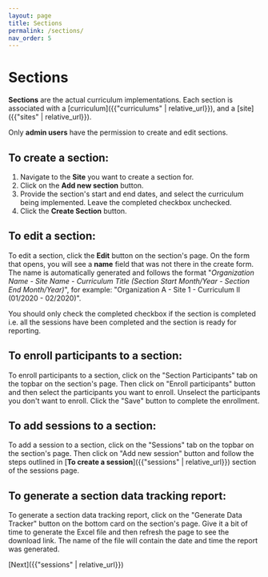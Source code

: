 ```yaml
---
layout: page
title: Sections
permalink: /sections/
nav_order: 5
---
```


# **Sections**

**Sections** are the actual curriculum implementations. Each section is associated with a [curriculum]({{"curriculums" | relative_url}}), and a [site]({{"sites" | relative_url}}).

Only **admin users** have the permission to create and edit sections.

## **To create a section:**

1. Navigate to the **Site** you want to create a section for.
2. Click on the **Add new section** button.
3. Provide the section's start and end dates, and select the curriculum being implemented. Leave the completed checkbox unchecked.
4. Click the **Create Section** button.

## **To edit a section:**

To edit a section, click the **Edit** button on the section's page. On the form that opens, you will see a **name** field that was not there in the create form. The name is automatically generated and follows the format "_Organization Name - Site Name - Curriculum Title (Section Start Month/Year - Section End Month/Year)_", for example: "Organization A - Site 1 - Curriculum II (01/2020 - 02/2020)".

You should only check the completed checkbox if the section is completed i.e. all the sessions have been completed and the section is ready for reporting.

## **To enroll participants to a section:**

To enroll participants to a section, click on the "Section Participants" tab on the topbar on the section's page. Then click on "Enroll participants" button and then select the participants you want to enroll. Unselect the participants you don't want to enroll. Click the "Save" button to complete the enrollment.

## **To add sessions to a section:**

To add a session to a section, click on the "Sessions" tab on the topbar on the section's page. Then click on "Add new session" button and follow the steps outlined in [**To create a session**]({{"sessions" | relative_url}}) section of the sessions page.

## **To generate a section data tracking report:**

To generate a section data tracking report, click on the "Generate Data Tracker" button on the bottom card on the section's page. Give it a bit of time to generate the Excel file and then refresh the page to see the download link. The name of the file will contain the date and time the report was generated.

[Next]({{"sessions" | relative_url}})
